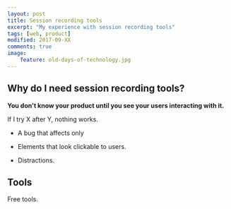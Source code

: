```yaml
---
layout: post
title: Session recording tools
excerpt: "My experience with session recording tools"
tags: [web, product]
modified: 2017-09-XX
comments: true
image:
    feature: old-days-of-technology.jpg
---
```


## Why do I need session recording tools?

**You don't know your product until you see your users interacting with it.**

If I try X after Y, nothing works.

- A bug that affects only

- Elements that look clickable to users.

- Distractions.

## Tools

Free tools.
